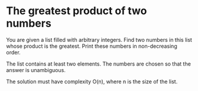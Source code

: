 # The greatest product of two numbers

You are given a list filled with arbitrary integers. Find 
two numbers in this list whose product is the greatest. 
Print these numbers in non-decreasing order.

The list contains at least two elements. The numbers are 
chosen so that the answer is unambiguous.

The solution must have complexity O(n), where n is the 
size of the list.